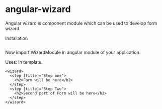 # angular-wizard

Angular wizard is component module which can be used to develop form wizard. 

Installation 

``` npm install angularts-wizard
```

Now import WizardModule in angular module of your application. 

Uses: 
In template. 
```
<wizard>
  <step [title]="Step one">
    <h2>Form will be here</h2>
  </step>
  <step [title]="Step Two">
    <h2>Second part of Form will be here</h2>
  </step>
</wizard>
```

